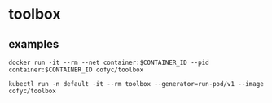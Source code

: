 # toolbox

## examples

```
docker run -it --rm --net container:$CONTAINER_ID --pid container:$CONTAINER_ID cofyc/toolbox
```

```
kubectl run -n default -it --rm toolbox --generator=run-pod/v1 --image cofyc/toolbox
```
